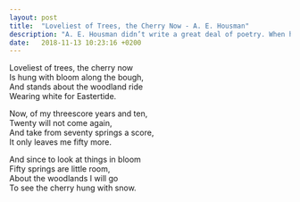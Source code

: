 ```yaml
---
layout: post
title:  "Loveliest of Trees, the Cherry Now - A. E. Housman"
description: "A. E. Housman didn’t write a great deal of poetry. When he died, he had published just two slim volumes, A Shropshire Lad (published at his own expense in 1896) and the fittingly titled Last Poems"
date:   2018-11-13 10:23:16 +0200
---
```


Loveliest of trees, the cherry now  
Is hung with bloom along the bough,  
And stands about the woodland ride  
Wearing white for Eastertide.  

Now, of my threescore years and ten,  
Twenty will not come again,  
And take from seventy springs a score,  
It only leaves me fifty more.  

And since to look at things in bloom  
Fifty springs are little room,  
About the woodlands I will go  
To see the cherry hung with snow.  